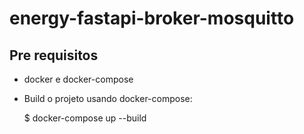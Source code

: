 # energy-fastapi-broker-mosquitto


## Pre requisitos
-  docker e docker-compose

  - Build o projeto usando docker-compose:

    
    $ docker-compose up --build


